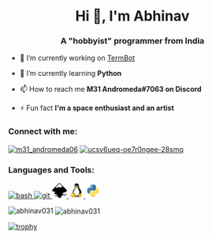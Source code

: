 <h1 align="center">Hi 👋, I'm Abhinav</h1>
<h3 align="center">A "hobbyist" programmer from India</h3>

- 🔭 I’m currently working on [TermBot](https://www.gitlab.com/abhinav031/termbot)

- 🌱 I’m currently learning **Python**

- 📫 How to reach me **M31 Andromeda#7063 on Discord**

- ⚡ Fun fact **I'm a space enthusiast and an artist**

<h3 align="left">Connect with me:</h3>
<p align="left">
<a href="https://twitter.com/m31_andromeda06" target="blank"><img align="center" src="https://cdn.jsdelivr.net/npm/simple-icons@3.0.1/icons/twitter.svg" alt="m31_andromeda06" height="30" width="40" /></a>
<a href="https://www.youtube.com/channel/UCSv6UeQ-Oe7r0NgEE-28SmQ" target="blank"><img align="center" src="https://cdn.jsdelivr.net/npm/simple-icons@3.0.1/icons/youtube.svg" alt="ucsv6ueq-oe7r0ngee-28smq" height="30" width="40" /></a>
</p>

<h3 align="left">Languages and Tools:</h3>
<p align="left"> <a href="https://www.gnu.org/software/bash/" target="_blank"> <img src="https://www.vectorlogo.zone/logos/gnu_bash/gnu_bash-icon.svg" alt="bash" width="30" height="30"/> </a> <a href="https://git-scm.com/" target="_blank"> <img src="https://www.vectorlogo.zone/logos/git-scm/git-scm-icon.svg" alt="git" width="30" height="30"/> </a> <a href="https://www.inkscape.org" target="_blank"> <img src="./9D5DBF54-CAE4-4C86-B696-F15CD3002C41.png" alt="inkscape" width="30" height="30"/> </a> <a href="https://www.linux.org/" target="_blank"> <img src="https://raw.githubusercontent.com/devicons/devicon/master/icons/linux/linux-original.svg" alt="linux" width="30" height="30"/> </a> <a href="https://www.python.org" target="_blank"> <img src="https://raw.githubusercontent.com/devicons/devicon/master/icons/python/python-original.svg" alt="python" width="30" height="30"/> </a> </p>

<p><img align="left" src="https://github-readme-stats.vercel.app/api/top-langs?username=abhinav031&show_icons=true&theme=dracula&locale=en&layout=compact" alt="abhinav031" /></p>

<p>&nbsp;<img align="center" src="https://github-readme-stats.vercel.app/api?username=abhinav031&show_icons=true&theme=dracula&locale=en" alt="abhinav031" /></p>

[![trophy](https://github-profile-trophy.vercel.app/?username=abhinav031&theme=darcula)](https://github.com/ryo-ma/github-profile-trophy)
